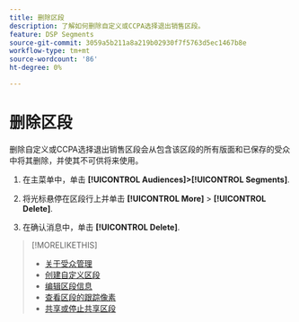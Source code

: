 ```yaml
---
title: 删除区段
description: 了解如何删除自定义或CCPA选择退出销售区段。
feature: DSP Segments
source-git-commit: 3059a5b211a8a219b02930f7f5763d5ec1467b8e
workflow-type: tm+mt
source-wordcount: '86'
ht-degree: 0%

---
```


# 删除区段

删除自定义或CCPA选择退出销售区段会从包含该区段的所有版面和已保存的受众中将其删除，并使其不可供将来使用。

1. 在主菜单中，单击 **[!UICONTROL Audiences]>[!UICONTROL Segments]**.

1. 将光标悬停在区段行上并单击 **[!UICONTROL More]** > **[!UICONTROL Delete]**.

1. 在确认消息中，单击 **[!UICONTROL Delete]**.

>[!MORELIKETHIS]
>
>* [关于受众管理](audience-about.md)
>* [创建自定义区段](custom-segment-create.md)
>* [编辑区段信息](segment-edit.md)
>* [查看区段的跟踪像素](segment-view-pixels.md)
>* [共享或停止共享区段](segment-share.md)

